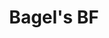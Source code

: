 ---
pid: CH921
title: Bagel's BF
location_transcription: HERE City Hall
zipcode: '91775'
outside_phl: 'San Gabriel CA '
neighborhood: 
age: '21'
age_range: 20-29
instagram: 
image_file_name: CH_921.jpg
proposal_transcription: cream cheese + [bagel] = //Bread//erly love
topic: Brotherly Love,Food,Love
topic_summary: 0, 0, 0
type: 2D,Mural,Sculpture Statue,Other No Form
keywords_other: 
credit: Marg-Claire Sei
image_labels: cream cheese, bagel, heart
twitter: 
facebook: 
permalink: "/monuments/ch921/"
layout: item-page
---